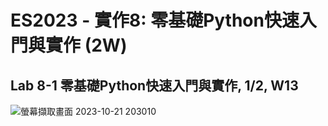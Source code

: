 # ES2023 - 實作8: 零基礎Python快速入門與實作 (2W) 

## Lab 8-1 零基礎Python快速入門與實作, 1/2, W13

![螢幕擷取畫面 2023-10-21 203010](https://github.com/knnv5h/ES-Fall2023/assets/43922704/9f101cd8-bf39-40da-bdca-83fabc75166a)
